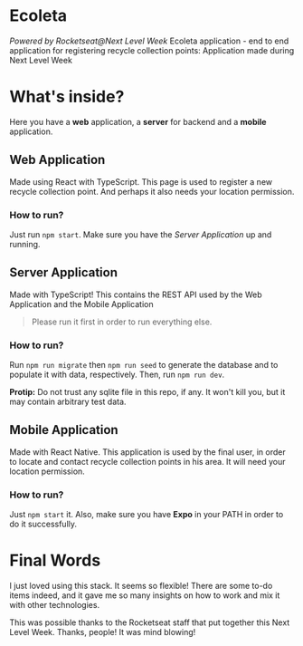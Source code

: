 # Ecoleta
*Powered by Rocketseat@Next Level Week*
Ecoleta application - end to end application for registering recycle collection points: Application made during Next Level Week

# What's inside?
Here you have a **web** application, a **server** for backend and a **mobile** application.

## Web Application
Made using React with TypeScript. This page is used to register a new recycle collection point. And perhaps it also needs your location permission.
### How to run?
Just run `npm start`. Make sure you have the *Server Application* up and running.

## Server Application
Made with TypeScript! This contains the REST API used by the Web Application and the Mobile Application
> Please run it first in order to run everything else.
### How to run?
Run `npm run migrate` then `npm run seed` to generate the database and to populate it with data, respectively. Then, run `npm run dev`.

**Protip:** Do not trust any sqlite file in this repo, if any. It won't kill you, but it may contain arbitrary test data.

## Mobile Application
Made with React Native. This application is used by the final user, in order to locate and contact recycle collection points in his area. It will need your location permission.

### How to run?
Just `npm start` it. Also, make sure you have **Expo** in your PATH in order to do it successfully. 

# Final Words
I just loved using this stack. It seems so flexible! There are some to-do items indeed, and it gave me so many insights on how to work and mix it with other technologies.

This was possible thanks to the Rocketseat staff that put together this Next Level Week. Thanks, people! It was mind blowing!
